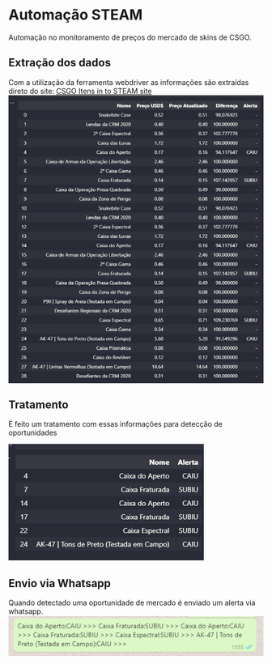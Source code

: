# Automação STEAM
Automação no monitoramento de preços do mercado de skins de CSGO.
## Extração dos dados
Com a utilização da ferramenta webdriver as informações são extraídas direto do site:
[CSGO Itens in to STEAM site](https://steamcommunity.com/market/search?appid=730) 
<img align="center" src="tabela_itens.png"></img>
## Tratamento 
<p >
É feito um tratamento com essas informações para detecção de oportunidades
</p>
<img src="tabela_alerta.png"></img>

## Envio via Whatsapp 
Quando detectado uma oportunidade de mercado é enviado um alerta via whatsapp.
<img align="center" src="envio.png"></img>
